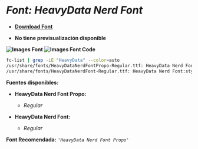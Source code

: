 <!-- Autor: Daniel Benjamin Perez Morales -->
<!-- GitHub: https://github.com/DanielPerezMoralesDev13 -->
<!-- Correo electrónico: danielperezdev@proton.me -->

# ***Font: HeavyData Nerd Font***

- **[Download Font](https://github.com/ryanoasis/nerd-fonts/releases/download/v3.2.1/HeavyData.zip "https://github.com/ryanoasis/nerd-fonts/releases/download/v3.2.1/HeavyData.zip")**

- **No tiene previsualización disponible**

**![Images Font](../../Fonts/HeavyData%20Nerd%20Font.png "Fonts/HeavyData Nerd Font.png")**
**![Images Font Code](../../Font%20Images%20Code/HeavyData%20Nerd%20Font%20Code.png "Font Images Code/HeavyData Nerd Font Code.png")**

```bash
fc-list | grep -iE "HeavyData" --color=auto
/usr/share/fonts/HeavyDataNerdFontPropo-Regular.ttf: HeavyData Nerd Font Propo:style=Regular
/usr/share/fonts/HeavyDataNerdFont-Regular.ttf: HeavyData Nerd Font:style=Regular
```

**Fuentes disponibles:**

- **HeavyData Nerd Font Propo:**
  - *Regular*

- **HeavyData Nerd Font:**
  - *Regular*

**Font Recomendada:** *`'HeavyData Nerd Font Propo'`*
